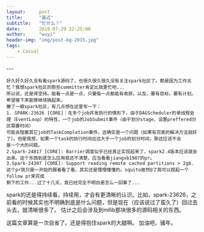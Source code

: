 ```yaml
---
layout:     post
title:      "最近"
subtitle:   "忙什么？"
date:       2018-07-29 22:25:00
author:     "wuyi"
header-img: "img/post-bg-2015.jpg"
tags:
    - Casual
---
```


<p id = "build"></p>
---

    好久好久好久没有看spark源码了，也很久很久很久没有关注spark社区了。都是因为工作太忙？我想spark社区的那些committer肯定比我更忙吧...
    所以说，还是得坚持。能看一点是一点，只要每一点都能有收获。以及，要有目标，要有计划。希望接下来能够继续搞起来。
    撇了一眼spark社区，有几点想在这里写一下：
    1. SPARK-23626 [CORE]：在多个job并发执行的情形下，由于DAGScheduler的单线程处理（EventLoop）的特性，一个job的JobSubmit事件（由于划分stage、设置preffered分区需要时间）
    可能会阻塞其它job的TaskCompletion事件。这确实是一个问题（如果有完美的解决方法就好了）。但是我想，如果一个task的执行时间远远大于一个job的划分时间，那这应该不会
    是一个大的问题。
    2.Spark-24817 [CORE]: Barrier调度似乎已经真正实现起来了，spark2.4版本应该就会出来。这个东西到底怎么应用我还不清楚，应当看看jiangxb1987的pr。
    3.Spark-24307 [CORE]: Support reading remote cached partitions > 2gb. 这个pr我只是一开始的跟着看了看，其实还是懵懵懂懂的。squito居然@了我可以提起一个follow pr来完成
    剩下的工作...过了十几天，我已经完全不明白是怎么一回事了...

spark的还是得持续看，持续用，才会有更清晰的认识。比如，spark-23626，之前看的时候其实也不明确到底是什么问题，但是现在（应该说过了蛮久了）回过去头去，就清晰很多了。
估计之后会涉及到mllib那块很多的源码相关的东西。

这篇文章算是一次自省了。还是得抱住spark的大腿啊。
加油吧，骚年。  
